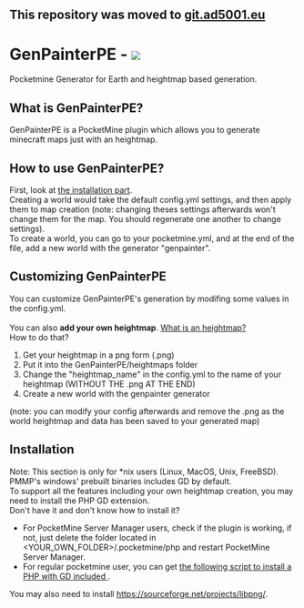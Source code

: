 ## This repository was moved to [git.ad5001.eu](https://git.ad5001.eu/Ad5001/GenPainterPE)
# GenPainterPE - [![](https://poggit.pmmp.io/shield.approved/GenPainterPE)](https://poggit.pmmp.io/p/GenPainterPE)
Pocketmine Generator for Earth and heightmap based generation.

## What is GenPainterPE?
GenPainterPE is a PocketMine plugin which allows you to generate minecraft maps just with an heightmap.

## How to use GenPainterPE?
First, look at [the installation part](#installation).     
Creating a world would take the default config.yml settings, and then apply them to map creation (note: changing theses settings afterwards won't change them for the map. You should regenerate one another to change settings).    
To create a world, you can go to your pocketmine.yml, and at the end of the file, add a new world with the generator "genpainter".

## Customizing GenPainterPE
You can customize GenPainterPE's generation by modifing some values in the config.yml.    
<a id="add-heightmap"></a>    
You can also <b>add your own heightmap</b>. [What is an heightmap?](https://en.wikipedia.org/wiki/Heightmap)    
How to do that? 
1. Get your heightmap in a png form (.png)
2. Put it into the GenPainterPE/heightmaps folder
3. Change the "heightmap_name" in the config.yml to the name of your heightmap (WITHOUT THE .png AT THE END)
4. Create a new world with the genpainter generator     

(note: you can modify your config afterwards and remove the .png as the world heightmap and data has been saved to your generated map)


## Installation
Note: This section is only for *nix users (Linux, MacOS, Unix, FreeBSD). PMMP's windows' prebuilt binaries includes GD by default.    
To support all the features including your own heightmap creation, you may need to install the PHP GD extension.    
Don't have it and don't know how to install it?
- For PocketMine Server Manager users, check if the plugin is working, if not, just delete the folder located in &lt;YOUR\_OWN\_FOLDER&gt;/.pocketmine/php and restart PocketMine Server Manager.
- For regular pocketmine user, you can get <a href="https://psm.mcpe.fun/download/PHP/compile.sh">the following script to install a PHP with GD included </a>.

You may also need to install https://sourceforge.net/projects/libpng/.
